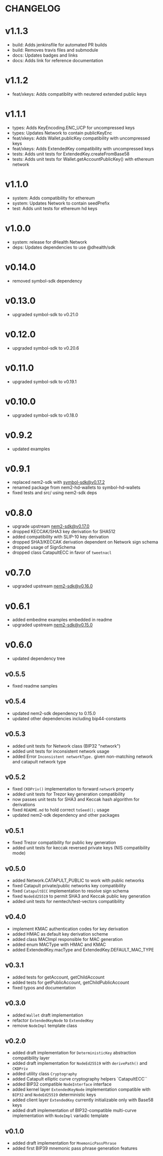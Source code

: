 # CHANGELOG

# v1.1.3

- build: Adds jenkinsfile for automated PR builds
- build: Removes travis files and submodule
- docs: Updates badges and links
- docs: Adds link for reference documentation

# v1.1.2

- feat/xkeys: Adds compatiblity with neutered extended public keys

# v1.1.1

- types: Adds KeyEncoding.ENC_UCP for uncompressed keys
- types: Updates Network to contain publicKeyEnc
- feat/xkeys: Adds Wallet.publicKey compatibility with uncompressed keys
- feat/xkeys: Adds ExtendedKey compatibility with uncompressed keys
- tests: Adds unit tests for ExtendedKey.createFromBase58
- tests: Adds unit tests for Wallet.getAccountPublicKey() with ethereum network

# v1.1.0

- system: Adds compatibility for ethereum
- system: Updates Network to contain seedPrefix
- test: Adds unit tests for ethereum hd keys

# v1.0.0

- system: release for dHealth Network
- deps: Updates dependencies to use @dhealth/sdk

# v0.14.0

- removed symbol-sdk dependency

# v0.13.0

- upgraded symbol-sdk to v0.21.0

# v0.12.0

- upgraded symbol-sdk to v0.20.6

# v0.11.0

- upgraded symbol-sdk to v0.19.1

# v0.10.0

- upgraded symbol-sdk to v0.18.0

# v0.9.2

- updated examples

# v0.9.1

- replaced nem2-sdk with symbol-sdk@v0.17.2
- renamed package from nem2-hd-wallets to symbol-hd-wallets
- fixed tests and src/ using nem2-sdk deps

# v0.8.0

- upgrade upstream nem2-sdk@v0.17.0
- dropped KECCAK/SHA3 key derivation for SHA512
- added compatibility with SLIP-10 key derivation
- dropped SHA3/KECCAK derivation dependent on Network sign schema
- dropped usage of SignSchema
- dropped class CatapultECC in favor of `tweetnacl`

# v0.7.0

- upgraded upstream nem2-sdk@v0.16.0

# v0.6.1

- added embedme examples embedded in readme
- upgraded upstream nem2-sdk@v0.15.0

# v0.6.0

- updated dependency tree

## v0.5.5

- fixed readme samples

## v0.5.4

- updated nem2-sdk dependency to 0.15.0
- updated other dependencies including bip44-constants

## v0.5.3

- added unit tests for Network class (BIP32 "network")
- added unit tests for inconsistent network usage
- added Error `Inconsistent networkType.` given non-matching network and catapult network type

## v0.5.2

- fixed `CKDPriv()` implementation to forward `network` property
- added unit tests for Trezor key generation compatibility
- now passes unit tests for SHA3 and Keccak hash algorithm for derivations
- fixed `README.md` to hold correct `toSeed();` usage
- updated nem2-sdk dependency and other packages

## v0.5.1

- fixed Trezor compatibility for public key generation
- added unit tests for keccak reversed private keys (NIS compatibility mode)

## v0.5.0

- added Network.CATAPULT_PUBLIC to work with public networks
- fixed Catapult private/public networks key compatibility
- fixed `CatapultECC` implementation to resolve sign schema
- fixed `NodeEd25519` to permit SHA3 and Keccak public key generation
- added unit tests for nemtech/test-vectors compatibility

## v0.4.0

- implement KMAC authentication codes for key derivation
- added HMAC as default key derivation scheme
- added class MACImpl responsible for MAC generation
- added enum MACType with HMAC and KMAC
- added ExtendedKey.macType and ExtendedKey.DEFAULT_MAC_TYPE

## v0.3.1

- added tests for getAccount, getChildAccount
- added tests for getPublicAccount, getChildPublicAccount
- fixed typos and documentation

## v0.3.0

- added `Wallet` draft implementation
- refactor `ExtendedKeyNode` to `ExtendedKey`
- remove `NodeImpl` template class

## v0.2.0

- added draft implementation for `DeterministicKey` abstraction compatibility layer
- added draft implementation for `NodeEd25519` with `derivePath()` and `CKDPriv`
- added utility class `Cryptography`
- added Catapult elliptic curve cryptography helpers `CatapultECC``
- added BIP32 compatible `NodeInterface` interface
- added kernel layer `ExtendedKeyNode` implementation compatible with `BIP32` and `NodeEd25519` deterministic keys
- added client layer `ExtendedKey` currently initializable only with Base58 keys
- added draft implementation of BIP32-compatible multi-curve implementation with `NodeImpl` variadic template

## v0.1.0

- added draft implementation for `MnemonicPassPhrase`
- added first BIP39 mnemonic pass phrase generation features
